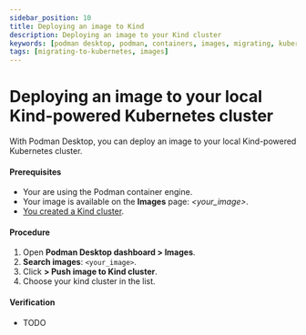 ```yaml
---
sidebar_position: 10
title: Deploying an image to Kind
description: Deploying an image to your Kind cluster
keywords: [podman desktop, podman, containers, images, migrating, kubernetes]
tags: [migrating-to-kubernetes, images]
---
```


# Deploying an image to your local Kind-powered Kubernetes cluster 

With Podman Desktop, you can deploy an image to your local Kind-powered Kubernetes cluster.

#### Prerequisites

* Your are using the Podman container engine.
* Your image is available on the **Images** page: *<your_image>*.
* [You created a Kind cluster](creating-a-kind-cluster.md).

#### Procedure

1. Open **Podman Desktop dashboard > Images**.
1. **<icon icon="fa-solid fa-search" size="lg" /> Search images**: `<your_image>`.
1. Click **<icon icon="fa-solid fa-ellipsis-v" size="lg" /> > <icon icon="fa-solid fa-ellipsis-v" size="lg" /> Push image to Kind cluster**.
1. Choose your kind cluster in the list.

#### Verification

* TODO
